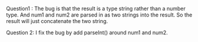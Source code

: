 Question1 :
The bug is that the result is a type string rather than a number type. And num1 and num2 are parsed in as two strings into the result. So the result will just concatenate the two string. 

Question 2:
I fix the bug by add parseInt() around num1 and num2. 

